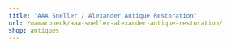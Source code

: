 ```yaml
---
title: "AAA Sneller / Alexander Antique Restoration"
url: /mamaroneck/aaa-sneller-alexander-antique-restoration/
shop: antiques
---
```


